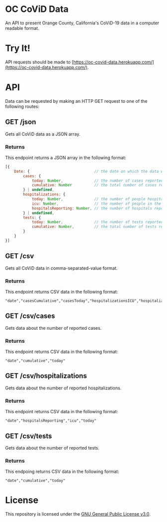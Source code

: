 # OC CoViD Data
An API to present Orange County, California's CoViD-19 data in a computer readable format.

# Try It!
API requests should be made to [https://oc-covid-data.herokuapp.com/](https://oc-covid-data.herokuapp.com/).

# API
Data can be requested by making an HTTP GET request to one of the following routes:

## GET /json
Gets all CoViD data as a JSON array.

### Returns
This endpoint returns a JSON array in the following format:

```javascript
[{
    Date: {                             // the date on which the data were reported
        cases: {
            today: Number,              // the number of cases reported on this date
            cumulative: Number          // the total number of cases reported by this date
        } | undefined,
        hospitalizations: {
            today: Number,              // the number of people hospitalized on this date
            icu: Number,                // the number of people in the ICU on this date
            hospitalsReporting: Number, // the number of hospitals reporting data
        } | undefined,
        tests: {
            today: Number,              // the number of tests reported on this date
            cumulative: Number,         // the total number of tests reported by this date
        }
    }
}]
```

## GET /csv
Gets all CoViD data in comma-separated-value format.

### Returns
This endpoint returns CSV data in the following format:

```csv
"date","casesCumulative","casesToday","hospitalizationsICU","hospitalizationsReporting","hospitalizationsToday","testsCumulative","testsToday"
```

## GET /csv/cases
Gets data about the number of reported cases.

### Returns

This endpoint returns CSV data in the following format:

```csv
"date","cumulative","today"
```

## GET /csv/hospitalizations
Gets data about the number of reported hospitalizations.

### Returns
This endpoint returns CSV data in the following format:
```csv
"date","hospitalsReporting","icu","today"
```

## GET /csv/tests
Gets data about the number of reported tests.

### Returns
This endpoing returns CSV data in the following format:
```csv
"date","cumulative","today"
```

# License
This repository is licensed under the [GNU General Public License v3.0](https://github.com/avielmenter/oc-covid-data/blob/master/LICENSE).

